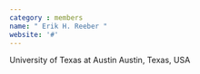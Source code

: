 ```yaml
---
category : members
name: " Erik H. Reeber " 
website: '#'
---
```

University of Texas at Austin
Austin, Texas, USA

